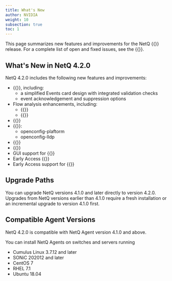 ```yaml
---
title: What's New
author: NVIDIA
weight: 10
subsection: true
toc: 1
---
```


This page summarizes new features and improvements for the NetQ {{<version>}} release. For a complete list of open and fixed issues, see the {{<link title="NVIDIA NetQ 4.2 Release Notes" text="release notes">}}.

<!-- vale off -->
## What's New in NetQ 4.2.0
<!-- vale on -->

NetQ 4.2.0 includes the following new features and improvements:

-  {{<link title="Monitor Events" text= "Events management UI enhancements">}}, including:
    - a simplified Events card design with integrated validation checks
    - event acknowledgement and suppression options
- Flow analysis enhancements, including:
  - {{<link title="Flow Analysis#partial-path-support" text="Partial path support">}}
  - {{<link title="Flow Analysis#view-wjh-events" text="WJH event support">}}
- {{<link title="Validation Checks#roce-validation-tests" text="RoCE validation">}}
- {{<link title="gNMI Streaming" text="New gNMI object models">}}:
  - openconfig-plaftorm
  - openconfig-lldp
- {{<link title="Install the NetQ System" text="Simplified installation process">}}
- {{<link title="Validate Overall Network Health" text="Improved network health UI with validation summary">}}
- GUI support for {{<link title="Validation Checks##addresses-validation-tests" text="duplicate address detection">}}
- Early Access {{<link title="Install NetQ Agents#configure-the-on-switch-opta" text="on-switch OPTA support for NetQ cloud deployments.">}}
- Early Access support for {{<link title="Monitor DPU Inventory" text="DPU monitoring">}}
## Upgrade Paths

You can upgrade NetQ versions 4.1.0 and later directly to version 4.2.0. Upgrades from NetQ versions earlier than 4.1.0 require a fresh installation or an incremental upgrade to version 4.1.0 first.
## Compatible Agent Versions

NetQ 4.2.0 is compatible with NetQ Agent version 4.1.0 and above. 

You can install NetQ Agents on switches and servers running

- Cumulus Linux 3.7.12 and later
- SONiC 202012 and later
- CentOS 7
- RHEL 7.1
- Ubuntu 18.04


